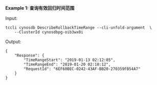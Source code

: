 **Example 1: 查询有效回归时间范围**



Input: 

```
tccli cynosdb DescribeRollbackTimeRange --cli-unfold-argument  \
    --ClusterId cynosdbpg-oib3wx0i
```

Output: 
```
{
    "Response": {
        "TimeRangeStart": "2019-01-13 02:12:05",
        "TimeRangeEnd": "2019-01-20 02:10:12",
        "RequestId": "6EF60BEC-0242-43AF-BB20-270359FB54A7"
    }
}
```

